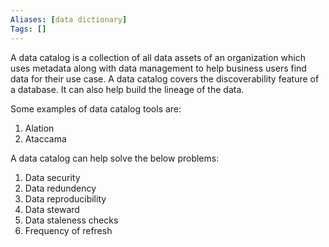 ```yaml
---
Aliases: [data dictionary]
Tags: []
---
```


A data catalog is a collection of all data assets of an organization which uses metadata along with data management to help business users find data for their use case. A data catalog covers the discoverability feature of a database. It can also help build the lineage of the data.

Some examples of data catalog tools are:
1. Alation
2. Ataccama

A data catalog can help solve the below problems:
1.  Data security
2.  Data redundency
3.  Data reproducibility
4.  Data steward
5.  Data staleness checks
6.  Frequency of refresh
